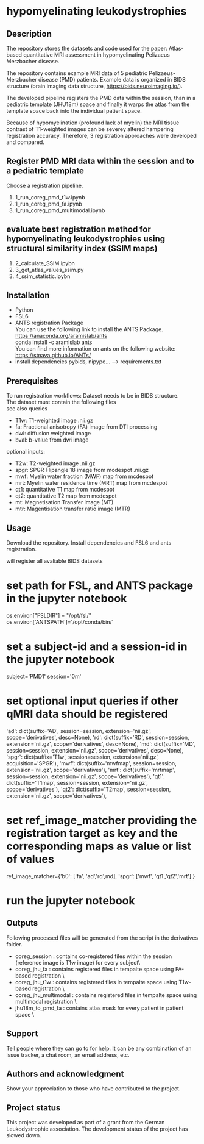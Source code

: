 # hypomyelinating leukodystrophies


## Description
The repository stores the datasets and code used for the paper: Atlas-based quantitative MRI assessment in hypomyelinating Pelizaeus Merzbacher disease. 

The repository contains example MRI data of 5 pediatric Pelizaeus-Merzbacher disease (PMD) patients. Example data is organized in BIDS structure (brain imaging data structure, https://bids.neuroimaging.io/). 

The developed pipeline registers the PMD data within the session, than in a pediatric template (JHU18m) space and finally it warps the atlas from the template space back into the individual patient space.   

Because of hypomyelination (profound lack of myelin) the MRI tissue contrast of T1-weighted images can be severey altered hampering registration accuracy. Therefore, 3 registration approaches were developed and compared.

## Register PMD MRI data within the session and to a pediatric template 
Choose a registration pipeline.   

1. 1_run_coreg_pmd_t1w.ipynb
2. 1_run_coreg_pmd_fa.ipynb
3. 1_run_coreg_pmd_multimodal.ipynb

## evaluate best registration method for hypomyelinating leukodystrophies using structural similarity index (SSIM maps) 
1. 2_calculate_SSIM.ipybn
2. 3_get_atlas_values_ssim.py
3. 4_ssim_statistic.ipybn

## Installation
- Python 
- FSL6 
- ANTS registration Package \
You can use the following link to install the ANTS Package.
https://anaconda.org/aramislab/ants \
conda install -c aramislab ants \
You can find more information on ants on the following website: https://stnava.github.io/ANTs/
- install dependencies pybids, nipype... --> requirements.txt 

## Prerequisites
To run registration workflows: 
Dataset needs to be in BIDS structure.  \
The dataset must contain the following files\
see also queries
* T1w: T1-weighted image .nii.gz 
* fa: Fractional anisotropy (FA) image from DTI processing
* dwi: diffusion weighted image
* bval: b-value from dwi image

optional inputs:
* T2w: T2-weighted image .nii.gz 
* spgr: SPGR Flipangle 18 image from mcdespot .nii.gz 
* mwf: Myelin water fraction (MWF) map from mcdespot
* mrt: Myelin water residence time (MRT) map from mcdespot
* qt1: quantitative T1 map from mcdespot
* qt2: quantitative T2 map from mcdespot
* mt: Magnetisation Transfer image (MT)
* mtr: Magentisation transfer ratio image (MTR)  


## Usage
Download the repository. Install dependencies and FSL6 and ants registration.

will register all avaliable BIDS datasets
# set path for FSL, and ANTS package in the jupyter notebook
os.environ["FSLDIR"] = "/opt/fsl/"
os.environ['ANTSPATH']='/opt/conda/bin/'

# set a subject-id and a session-id in the jupyter notebook
subject='PMD1'
session='0m'

# set optional input queries if other qMRI data should be registered
'ad': dict(suffix='AD', session=session, extension='nii.gz', scope='derivatives', desc=None),
'rd': dict(suffix='RD', session=session, extension='nii.gz', scope='derivatives', desc=None),
'md': dict(suffix='MD', session=session, extension='nii.gz', scope='derivatives', desc=None),
'spgr': dict(suffix='T1w', session=session, extension='nii.gz', acquisition='SPGR'),
'mwf': dict(suffix='mwfmap', session=session, extension='nii.gz', scope='derivatives'),
'mrt': dict(suffix='mrtmap', session=session, extension='nii.gz', scope='derivatives'),
'qt1': dict(suffix='T1map', session=session, extension='nii.gz', scope='derivatives'),
'qt2': dict(suffix='T2map', session=session, extension='nii.gz', scope='derivatives'),

# set ref_image_matcher providing the registration target as key and the corresponding maps as value or list of values
ref_image_matcher={'b0': ['fa', 'ad','rd',md],
                  'spgr': ['mwf', 'qt1','qt2','mrt']
}

# run the jupyter notebook

## Outputs
Following processed files will be generated from the script in the derivatives folder.
 * coreg_session : contains co-registered files within the session (reference image is T1w image) for every subject\
 * coreg_jhu_fa : contains registered files in tempalte space using FA-based registration \
 * coreg_jhu_t1w : contains registered files in tempalte space using T1w-based registration \
 * coreg_jhu_multimodal : contains registered files in tempalte space using multimodal registration \
 * jhu18m_to_pmd_fa : contains atlas mask for every patient in patient space \



## Support
Tell people where they can go to for help. It can be any combination of an issue tracker, a chat room, an email address, etc.

## Authors and acknowledgment
Show your appreciation to those who have contributed to the project.


## Project status
This project was developed as part of a grant from the German Leukodystrophie association. The development status of the project has slowed down.
